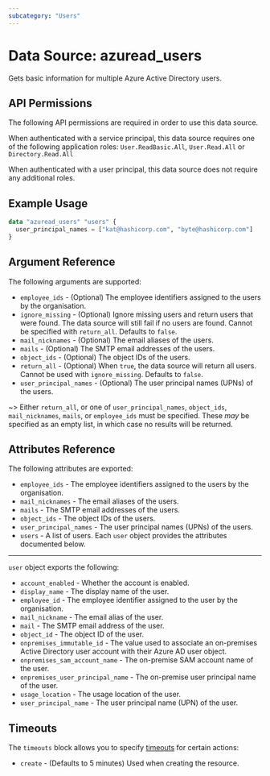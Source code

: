 ```yaml
---
subcategory: "Users"
---
```


# Data Source: azuread_users

Gets basic information for multiple Azure Active Directory users.

## API Permissions

The following API permissions are required in order to use this data source.

When authenticated with a service principal, this data source requires one of the following application roles: `User.ReadBasic.All`, `User.Read.All` or `Directory.Read.All`

When authenticated with a user principal, this data source does not require any additional roles.

## Example Usage

```terraform
data "azuread_users" "users" {
  user_principal_names = ["kat@hashicorp.com", "byte@hashicorp.com"]
}
```

## Argument Reference

The following arguments are supported:

* `employee_ids` - (Optional) The employee identifiers assigned to the users by the organisation.
* `ignore_missing` - (Optional) Ignore missing users and return users that were found. The data source will still fail if no users are found. Cannot be specified with `return_all`. Defaults to `false`.
* `mail_nicknames` - (Optional) The email aliases of the users.
* `mails` - (Optional) The SMTP email addresses of the users.
* `object_ids` - (Optional) The object IDs of the users.
* `return_all` - (Optional) When `true`, the data source will return all users. Cannot be used with `ignore_missing`. Defaults to `false`.
* `user_principal_names` - (Optional) The user principal names (UPNs) of the users.

~> Either `return_all`, or one of `user_principal_names`, `object_ids`, `mail_nicknames`, `mails`, or `employee_ids` must be specified. These _may_ be specified as an empty list, in which case no results will be returned.

## Attributes Reference

The following attributes are exported:

* `employee_ids` - The employee identifiers assigned to the users by the organisation.
* `mail_nicknames` - The email aliases of the users.
* `mails` - The SMTP email addresses of the users.
* `object_ids` - The object IDs of the users.
* `user_principal_names` - The user principal names (UPNs) of the users.
* `users` - A list of users. Each `user` object provides the attributes documented below.

---

`user` object exports the following:

* `account_enabled` - Whether the account is enabled.
* `display_name` - The display name of the user.
* `employee_id` - The employee identifier assigned to the user by the organisation.
* `mail_nickname` - The email alias of the user.
* `mail` - The SMTP email address of the user.
* `object_id` - The object ID of the user.
* `onpremises_immutable_id` - The value used to associate an on-premises Active Directory user account with their Azure AD user object.
* `onpremises_sam_account_name` - The on-premise SAM account name of the user.
* `onpremises_user_principal_name` - The on-premise user principal name of the user.
* `usage_location` - The usage location of the user.
* `user_principal_name` - The user principal name (UPN) of the user.

## Timeouts

The `timeouts` block allows you to specify [timeouts](https://www.terraform.io/language/resources/syntax#operation-timeouts) for certain actions:

* `create` - (Defaults to 5 minutes) Used when creating the resource.
